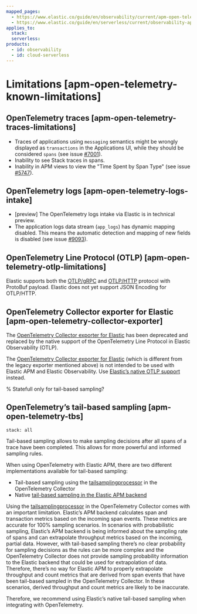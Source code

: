 ```yaml
---
mapped_pages:
  - https://www.elastic.co/guide/en/observability/current/apm-open-telemetry-known-limitations.html
  - https://www.elastic.co/guide/en/serverless/current/observability-apm-agents-opentelemetry-limitations.html
applies_to:
  stack:
  serverless:
products:
  - id: observability
  - id: cloud-serverless
---
```


# Limitations [apm-open-telemetry-known-limitations]

## OpenTelemetry traces [apm-open-telemetry-traces-limitations]

* Traces of applications using `messaging` semantics might be wrongly displayed as `transactions` in the Applications UI, while they should be considered `spans` (see issue [#7001](https://github.com/elastic/apm-server/issues/7001)).
* Inability to see Stack traces in spans.
* Inability in APM views to view the "Time Spent by Span Type"  (see issue [#5747](https://github.com/elastic/apm-server/issues/5747)).

## OpenTelemetry logs [apm-open-telemetry-logs-intake]

* [preview] The OpenTelemetry logs intake via Elastic is in technical preview.
* The application logs data stream (`app_logs`) has dynamic mapping disabled. This means the automatic detection and mapping of new fields is disabled (see issue [#9093](https://github.com/elastic/apm-server/issues/9093)).

## OpenTelemetry Line Protocol (OTLP) [apm-open-telemetry-otlp-limitations]

Elastic supports both the  [OTLP/gRPC](https://opentelemetry.io/docs/specs/otlp/#otlpgrpc) and [OTLP/HTTP](https://opentelemetry.io/docs/specs/otlp/#otlphttp) protocol with ProtoBuf payload. Elastic does not yet support JSON Encoding for OTLP/HTTP.

## OpenTelemetry Collector exporter for Elastic [apm-open-telemetry-collector-exporter]

The [OpenTelemetry Collector exporter for Elastic](https://github.com/open-telemetry/opentelemetry-collector-contrib/tree/v0.57.2/exporter/elasticexporter) has been deprecated and replaced by the native support of the OpenTelemetry Line Protocol in Elastic Observability (OTLP).

The [OpenTelemetry Collector exporter for Elastic](https://github.com/open-telemetry/opentelemetry-collector-contrib/tree/main/exporter/elasticsearchexporter) (which is different from the legacy exporter mentioned above) is not intended to be used with Elastic APM and Elastic Observability. Use [Elastic’s native OTLP support](/solutions/observability/apm/upstream-opentelemetry-collectors-language-sdks.md) instead.

% Statefull only for tail-based sampling?

## OpenTelemetry’s tail-based sampling [apm-open-telemetry-tbs]
```{applies_to}
stack: all
```

Tail-based sampling allows to make sampling decisions after all spans of a trace have been completed. This allows for more powerful and informed sampling rules.

When using OpenTelemetry with Elastic APM, there are two different implementations available for tail-based sampling:

* Tail-based sampling using the [tailsamplingprocessor](https://github.com/open-telemetry/opentelemetry-collector-contrib/tree/main/processor/tailsamplingprocessor) in the OpenTelemetry Collector
* Native [tail-based sampling in the Elastic APM backend](/solutions/observability/apm/transaction-sampling.md#apm-tail-based-sampling)

Using the [tailsamplingprocessor](https://github.com/open-telemetry/opentelemetry-collector-contrib/tree/main/processor/tailsamplingprocessor) in the OpenTelemetry Collector comes with an important limitation. Elastic’s APM backend calculates span and transaction metrics based on the incoming span events. These metrics are accurate for 100% sampling scenarios. In scenarios with probabilistic sampling, Elastic’s APM backend is being informed about the sampling rate of spans and can extrapolate throughput metrics based on the incoming, partial data. However, with tail-based sampling there’s no clear probability for sampling decisions as the rules can be more complex and the OpenTelemetry Collector does not provide sampling probability information to the Elastic backend that could be used for extrapolation of data. Therefore, there’s no way for Elastic APM to properly extrapolate throughput and count metrics that are derived from span events that have been tail-based sampled in the OpenTelemetry Collector. In these scenarios, derived throughput and count metrics are likely to be inaccurate.

Therefore, we recommend using Elastic’s native tail-based sampling when integrating with OpenTelemetry.